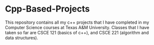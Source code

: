 # Cpp-Based-Projects
This repository contains all my c++ projects that I have completed in my Computer Science courses at Texas A&M University. Classes that I have taken so far are CSCE 121 (basics of c++), and CSCE 221 (algorithm and data structures).
